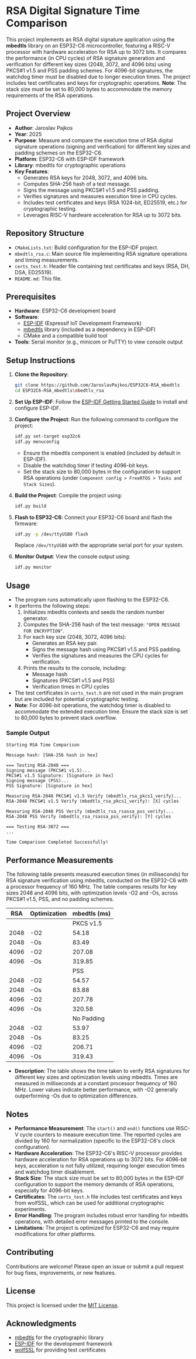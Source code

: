 # RSA Digital Signature Time Comparison

This project implements an RSA digital signature application using the **mbedtls** library on an ESP32-C6 microcontroller, featuring a RISC-V processor with hardware acceleration for RSA up to 3072 bits. It compares the performance (in CPU cycles) of RSA signature generation and verification for different key sizes (2048, 3072, and 4096 bits) using PKCS#1 v1.5 and PSS padding schemes. For 4096-bit signatures, the watchdog timer must be disabled due to longer execution times. The project includes test certificates and keys for cryptographic operations. **Note**: The stack size must be set to 80,000 bytes to accommodate the memory requirements of the RSA operations.

## Project Overview

- **Author**: Jaroslav Pajkos
- **Year**: 2025
- **Purpose**: Measure and compare the execution time of RSA digital signature operations (signing and verification) for different key sizes and padding schemes on the ESP32-C6.
- **Platform**: ESP32-C6 with ESP-IDF framework
- **Library**: mbedtls for cryptographic operations
- **Key Features**:
  - Generates RSA keys for 2048, 3072, and 4096 bits.
  - Computes SHA-256 hash of a test message.
  - Signs the message using PKCS#1 v1.5 and PSS padding.
  - Verifies signatures and measures execution time in CPU cycles.
  - Includes test certificates and keys (RSA 1024-bit, ED25519, etc.) for cryptographic testing.
  - Leverages RISC-V hardware acceleration for RSA up to 3072 bits.

## Repository Structure

- `CMakeLists.txt`: Build configuration for the ESP-IDF project.
- `mbedtls_rsa.c`: Main source file implementing RSA signature operations and timing measurements.
- `certs_test.h`: Header file containing test certificates and keys (RSA, DH, DSA, ED25519).
- `README.md`: This file.

## Prerequisites

- **Hardware**: ESP32-C6 development board
- **Software**:
  - [ESP-IDF](https://docs.espressif.com/projects/esp-idf/en/latest/esp32/) (Espressif IoT Development Framework)
  - [mbedtls](https://tls.mbed.org/) library (included as a dependency in ESP-IDF)
  - CMake and a compatible build tool
- **Tools**: Serial monitor (e.g., minicom or PuTTY) to view console output

## Setup Instructions

1. **Clone the Repository**:
   ```bash
   git clone https://github.com/JaroslavPajkos/ESP32C6-RSA_mbedtls
   cd ESP32C6-RSA_mbedtls\mbedtls_rsa
   ```

2. **Set Up ESP-IDF**:
   Follow the [ESP-IDF Getting Started Guide](https://docs.espressif.com/projects/esp-idf/en/latest/esp32/get-started/index.html) to install and configure ESP-IDF.

3. **Configure the Project**:
   Run the following command to configure the project:
   ```bash
   idf.py set-target esp32c6
   idf.py menuconfig
   ```
   - Ensure the mbedtls component is enabled (included by default in ESP-IDF).
   - Disable the watchdog timer if testing 4096-bit keys.
   - Set the stack size to 80,000 bytes in the configuration to support RSA operations (under `Component config > FreeRTOS > Tasks and Stack Sizes`).

4. **Build the Project**:
   Compile the project using:
   ```bash
   idf.py build
   ```

5. **Flash to ESP32-C6**:
   Connect your ESP32-C6 board and flash the firmware:
   ```bash
   idf.py -p /dev/ttyUSB0 flash
   ```
   Replace `/dev/ttyUSB0` with the appropriate serial port for your system.

6. **Monitor Output**:
   View the console output using:
   ```bash
   idf.py monitor
   ```

## Usage

- The program runs automatically upon flashing to the ESP32-C6.
- It performs the following steps:
  1. Initializes mbedtls contexts and seeds the random number generator.
  2. Computes the SHA-256 hash of the test message: `"OPEN MESSAGE FOR ENCRYPTION"`.
  3. For each key size (2048, 3072, 4096 bits):
     - Generates an RSA key pair.
     - Signs the message hash using PKCS#1 v1.5 and PSS padding.
     - Verifies the signatures and measures the CPU cycles for verification.
  4. Prints the results to the console, including:
     - Message hash
     - Signatures (PKCS#1 v1.5 and PSS)
     - Verification times in CPU cycles
- The test certificates in `certs_test.h` are not used in the main program but are included for potential cryptographic testing.
- **Note**: For 4096-bit operations, the watchdog timer is disabled to accommodate the extended execution time. Ensure the stack size is set to 80,000 bytes to prevent stack overflow.

### Sample Output
```
Starting RSA Time Comparison

Message hash: [SHA-256 hash in hex]

=== Testing RSA-2048 ===
Signing message (PKCS#1 v1.5)...
PKCS#1 v1.5 Signature: [Signature in hex]
Signing message (PSS)...
PSS Signature: [Signature in hex]

Measuring RSA-2048 PKCS#1 v1.5 Verify (mbedtls_rsa_pkcs1_verify)...
RSA-2048 PKCS#1 v1.5 Verify (mbedtls_rsa_pkcs1_verify): [X] cycles

Measuring RSA-2048 PSS Verify (mbedtls_rsa_rsassa_pss_verify)...
RSA-2048 PSS Verify (mbedtls_rsa_rsassa_pss_verify): [Y] cycles

=== Testing RSA-3072 ===
...

Time Comparison Completed Successfully!
```

## Performance Measurements

The following table presents measured execution times (in milliseconds) for RSA signature verification using mbedtls, conducted on the ESP32-C6 with a processor frequency of 160 MHz. The table compares results for key sizes 2048 and 4096 bits, with optimization levels -O2 and -Os, across PKCS#1 v1.5, PSS, and no padding schemes.

| RSA  | Optimization | mbedtls (ms) |
|------|--------------|--------------|
|      |              | PKCS v1.5    |
| 2048 | -O2          | 54.18        |
| 2048 | -Os          | 83.49        |
| 4096 | -O2          | 207.08       |
| 4096 | -Os          | 319.85       |
|      |              | PSS          |
| 2048 | -O2          | 54.57        |
| 2048 | -Os          | 83.88        |
| 4096 | -O2          | 207.78       |
| 4096 | -Os          | 320.58       |
|      |              | No Padding   |
| 2048 | -O2          | 53.97        |
| 2048 | -Os          | 83.25        |
| 4096 | -O2          | 206.71       |
| 4096 | -Os          | 319.43       |

- **Description**: The table shows the time taken to verify RSA signatures for different key sizes and optimization levels using mbedtls. Times are measured in milliseconds at a constant processor frequency of 160 MHz. Lower values indicate better performance, with -O2 generally outperforming -Os due to optimization differences.

## Notes

- **Performance Measurement**: The `start()` and `end()` functions use RISC-V cycle counters to measure execution time. The reported cycles are divided by 160 for normalization (specific to the ESP32-C6's clock configuration).
- **Hardware Acceleration**: The ESP32-C6's RISC-V processor provides hardware acceleration for RSA operations up to 3072 bits. For 4096-bit keys, acceleration is not fully utilized, requiring longer execution times and watchdog timer disablement.
- **Stack Size**: The stack size must be set to 80,000 bytes in the ESP-IDF configuration to support the memory demands of RSA operations, especially for 4096-bit keys.
- **Certificates**: The `certs_test.h` file includes test certificates and keys from wolfSSL, which can be used for additional cryptographic experiments.
- **Error Handling**: The program includes robust error handling for mbedtls operations, with detailed error messages printed to the console.
- **Limitations**: The project is optimized for ESP32-C6 and may require modifications for other platforms.

## Contributing

Contributions are welcome! Please open an issue or submit a pull request for bug fixes, improvements, or new features.

## License

This project is licensed under the [MIT License](LICENSE).

## Acknowledgments

- [mbedtls](https://tls.mbed.org/) for the cryptographic library
- [ESP-IDF](https://docs.espressif.com/projects/esp-idf/en/latest/esp32/) for the development framework
- [wolfSSL](https://www.wolfssl.com/) for providing test certificates
